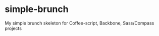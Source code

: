 simple-brunch
=============

My simple brunch skeleton for Coffee-script, Backbone, Sass/Compass projects